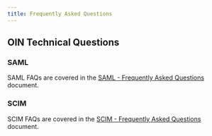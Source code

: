 ```yaml
---
title: Frequently Asked Questions
---
```


## OIN Technical Questions

### SAML

SAML FAQs are covered in the [SAML - Frequently Asked Questions](/docs/concepts/saml/faqs/) document.

### SCIM

SCIM FAQs are covered in the [SCIM - Frequently Asked Questions](/docs/concepts/scim/faqs/) document.
